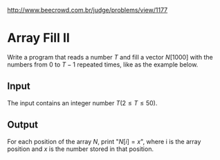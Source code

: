 http://www.beecrowd.com.br/judge/problems/view/1177

# Array Fill II

Write a program that reads a number $T$ and fill a vector $N[1000]$ with the
numbers from $0$ to $T-1$ repeated times, like as the example below.

## Input

The input contains an integer number $T (2 \leq T \leq 50)$.

## Output

For each position of the array $N$, print "$N[i] = x$", where i is the array
position and $x$ is the number stored in that position.
